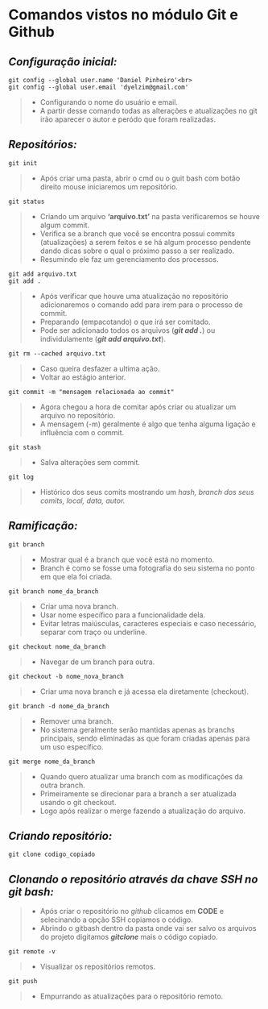 # Comandos vistos no módulo Git e Github

## _Configuração inicial:_

```
git config --global user.name 'Daniel Pinheiro'<br>
git config --global user.email 'dyelzim@gmail.com'
```

> - Configurando o nome do usuário e email. <br>
> - A partir desse comando todas as alterações e atualizações no git irão aparecer o autor e peródo que foram realizadas.

## _Repositórios:_

```
git init
```

> - Após criar uma pasta, abrir o cmd ou o guit bash com botão direito mouse iniciaremos um repositório.

```
git status
```

> - Criando um arquivo **‘arquivo.txt’** na pasta verificaremos se houve algum commit.
> - Verifica se a branch que você se encontra possui commits (atualizações) a serem feitos e se há algum processo pendente dando dicas sobre o qual o próximo passo a ser realizado.
> - Resumindo ele faz um gerenciamento dos processos.

```
git add arquivo.txt
git add .
```

> - Após verificar que houve uma atualização no repositório adicionaremos o comando add para irem para o processo de commit.
> - Preparando (empacotando) o que irá ser comitado.
> - Pode ser adicionado todos os arquivos (**_git add ._**) ou individulamente (**_git add arquivo.txt_**).

```
git rm --cached arquivo.txt
```

> - Caso queira desfazer a ultima ação.
> - Voltar ao estágio anterior.

```
git commit -m "mensagem relacionada ao commit"
```

> - Agora chegou a hora de comitar após criar ou atualizar um arquivo no repositório.
> - A mensagem (-m) geralmente é algo que tenha alguma ligação e influência com o commit.

```
git stash
```

> - Salva alterações sem commit.

```
git log
```

> - Histórico dos seus comits mostrando um _hash, branch dos seus comits, local, data, autor._

## _Ramificação:_

```
git branch
```

> - Mostrar qual é a branch que você está no momento.
> - Branch é como se fosse uma fotografia do seu sistema no ponto em que ela foi criada.

```
git branch nome_da_branch
```

> - Criar uma nova branch.
> - Usar nome específico para a funcionalidade dela.
> - Evitar letras maiúsculas, caracteres especiais e caso necessário, separar com traço ou underline.

```
git checkout nome_da_branch
```

> - Navegar de um branch para outra.

```
git checkout -b nome_nova_branch
```

> - Criar uma nova branch e já acessa ela diretamente (checkout).

```
git branch -d nome_da_branch
```

> - Remover uma branch.
> - No sistema geralmente serão mantidas apenas as branchs principais, sendo eliminadas as que foram criadas apenas para um uso específico.

```
git merge nome_da_branch
```

> - Quando quero atualizar uma branch com as modificações da outra branch.
> - Primeiramente se direcionar para a branch a ser atualizada usando o git checkout.
> - Logo após realizar o merge fazendo a atualização do arquivo.

## _Criando repositório:_

```
git clone codigo_copiado
```

## _Clonando o repositório através da chave SSH no git bash:_

> - Após criar o repositório no _github_ clicamos em **CODE** e selecinando a opção SSH copiamos o código.
> - Abrindo o gitbash dentro da pasta onde vai ser salvo os arquivos do projeto digitamos **_gitclone_** mais o código copiado.

```
git remote -v
```

> - Visualizar os repositórios remotos.

```
git push
```

> - Empurrando as atualizações para o repositório remoto.

